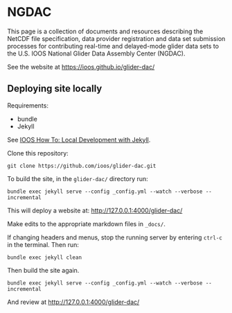 # NGDAC

This page is a collection of documents and resources describing the NetCDF file specification,
data provider registration and data set submission processes for contributing real-time and delayed-mode glider data sets to the U.S. IOOS National Glider Data Assembly Center (NGDAC).

See the website at https://ioos.github.io/glider-dac/

## Deploying site locally
Requirements:
* bundle
* Jekyll

See [IOOS How To: Local Development with Jekyll](https://ioos.github.io/ioos-documentation-jekyll-skeleton/howto.html#local-development-with-jekyll).

Clone this repository:
```commandline
git clone https://github.com/ioos/glider-dac.git
```
To build the site, in the `glider-dac/` directory run:
```commandline
bundle exec jekyll serve --config _config.yml --watch --verbose --incremental
```
This will deploy a website at: http://127.0.0.1:4000/glider-dac/

Make edits to the appropriate markdown files in `_docs/`. 

If changing headers and menus, stop the running server by entering `ctrl-c` in the terminal. Then run:
```commandline
bundle exec jekyll clean
```
Then build the site again.
```commandline
bundle exec jekyll serve --config _config.yml --watch --verbose --incremental
```
And review at http://127.0.0.1:4000/glider-dac/
